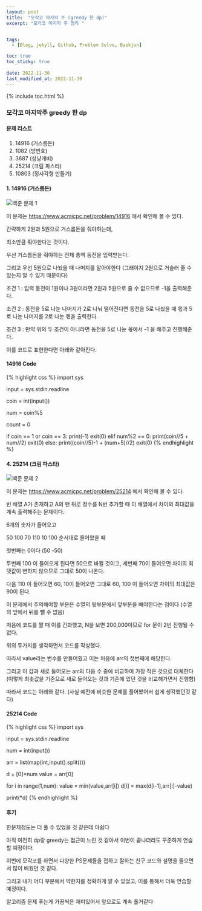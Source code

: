 ```yaml
---
layout: post
title:  "모각코 마지막 주 (greedy 한 dp)"
excerpt: "모각코 마지막 주 정리 "


tags:
  - [Blog, jekyll, Github, Problem Solve, Baekjun]

toc: true
toc_sticky: true
 
date: 2022-11-30
last_modified_at: 2022-11-30
---
```

{% include toc.html %}

### 모각코 마지막주 greedy 한 dp
#### 문제 리스트
1. 14916 (거스름돈)
2. 1082 (방번호)
3. 3687 (성냥개비)
4. 25214 (크림 파스타)
5. 10803 (정사각형 만들기)

#### 1. 14916 (거스름돈)
![백준 문제 1](https://user-images.githubusercontent.com/76477352/204734903-56547bfb-a715-40c5-9af8-fbc7506e1303.png)

이 문제는 https://www.acmicpc.net/problem/14916 에서 확인해 볼 수 있다.

간략하게 2원과 5원으로 거스름돈을 줘야하는데,

최소만큼 줘야한다는 것이다.

우선 거스름돈을 줘야하는 전체 총액 동전을 입력받는다.

그리고 우선 5원으로 나눴을 때 나머지를 알아야한다 (그래야지 2원으로 거슬러 줄 수 있는지 알 수 있기 때문이다)

조건 1 : 입력 동전이 1원이나 3원이라면 2원과 5원으로 줄 수 없으므로 -1을 출력해준다.

조건 2 : 동전을 5로 나눈 나머지가 2로 나눠 떨어진다면 동전을 5로 나눴을 때 몫과 5로 나눈 나머지를 2로 나눈 몫을 출력한다.

조건 3 : 만약 위의 두 조건이 아니라면 동전을 5로 나눈 몫에서 -1 을 해주고 진행해준다.

 이를 코드로 표현한다면 아래와 같아진다.
#### 14916 Code

{% highlight css %}
import sys

input = sys.stdin.readline

coin = int(input())

num = coin%5

count = 0

if coin == 1 or coin == 3:
    print(-1)
    exit(0)
elif num%2 == 0:
    print(coin//5 + num//2)
    exit(0)
else:
    print((coin//5)-1 + (num+5)//2)
    exit(0)
{% endhighlight %}



#### 4. 25214 (크림 파스타)
![백준 문제 2](https://user-images.githubusercontent.com/76477352/204734968-36fd94c1-f187-4475-a553-a71763599446.png)

이 문제는 https://www.acmicpc.net/problem/25214 에서 확인해 볼 수 있다.

빈 배열 A가 존재하고 A의 맨 뒤로 정수를 N번 추가할 때 이 배열에서 차이의 최대값을 계속 출력해주는 문제이다.

6개의 숫자가 들어오고

50 100 70 110 10 100 순서대로 들어왔을 때 

첫번째는 0이다 (50 -50)

두번째 100 이 들어오게 된다면 50으로 바뀔 것이고, 세번째 70이 들어오면 차이의 최댓값이 변하지 않으므로 그대로 50이 나온다.

다음 110 이 들어오면 60, 10이 들어오면 그대로 60, 100 이 들어오면 차이의 최대값은 90이 된다. 

이 문제에서 주의해야할 부분은 수열의 뒷부분에서 앞부분을 빼야한다는 점이다 (수열의 앞에서 뒤를 뺄 수 없음)

처음에 코드를 짤 때 이를 간과했고, N을 보면 200,000이므로 for 문이 2번 진행될 수 없다.

위의 두가지를 생각하면서 코드를 작성했다.

따라서 value라는 변수를 만들어줬고 이는 처음에 arr의 첫번째에 해당한다.

그리고 이 값과 새로 들어오는 arr의 다음 수 중에 비교하여 가장 작은 것으로 대체한다 (이렇게 최솟값을 기준으로 새로 들어오는 것과 기존에 있던 것을 비교해가면서 진행함)

따라서 코드는 아래와 같다. (사실 예전에 비슷한 문제를 풀어봤어서 쉽게 생각했던것 같다)
#### 25214 Code

{% highlight css %}
import sys

input = sys.stdin.readline

num = int(input())

arr = list(map(int,input().split()))

d = [0]*num
value = arr[0]


for i in range(1,num):
    value = min(value,arr[i])
    d[i] = max(d[i-1],arr[i]-value)


print(*d)
{% endhighlight %}


#### 후기
한문제정도는 더 풀 수 있었을 것 같은데 아쉽다 

아직 여전히 dp랑 greedy는 접근이 느린 것 같아서 이번이 끝나더라도 꾸준하게 연습할 예정이다.

이번에 모각코를 하면서 다양한 PS문제들을 접하고 잘하는 친구 코드와 설명을 들으면서 많이 배웠던 것 같다.

그리고 내가 어디 부분에서 약한지를 정확하게 알 수 있었고, 이를 통해서 더욱 연습할 예정이다.

알고리즘 문제 푸는게 가끔씩은 재미있어서 앞으로도 계속 풀거같다